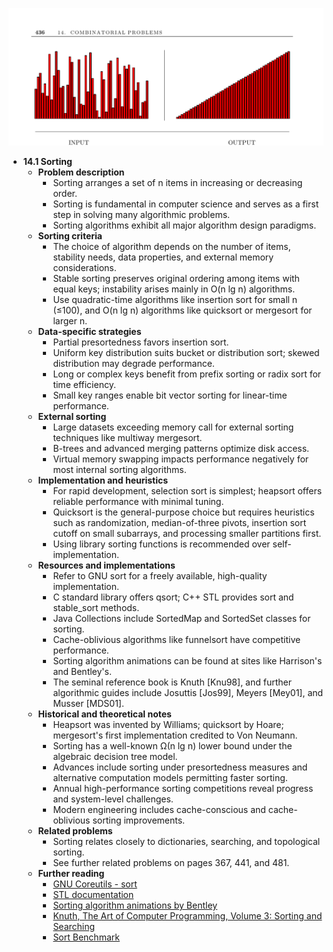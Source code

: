 ![ADM-ch14-combinatorials-sorting](ADM-ch14-combinatorials-sorting.best.png)

- **14.1 Sorting**
  - **Problem description**
    - Sorting arranges a set of n items in increasing or decreasing order.
    - Sorting is fundamental in computer science and serves as a first step in solving many algorithmic problems.
    - Sorting algorithms exhibit all major algorithm design paradigms.
  - **Sorting criteria**
    - The choice of algorithm depends on the number of items, stability needs, data properties, and external memory considerations.
    - Stable sorting preserves original ordering among items with equal keys; instability arises mainly in O(n lg n) algorithms.
    - Use quadratic-time algorithms like insertion sort for small n (≤100), and O(n lg n) algorithms like quicksort or mergesort for larger n.
  - **Data-specific strategies**
    - Partial presortedness favors insertion sort.
    - Uniform key distribution suits bucket or distribution sort; skewed distribution may degrade performance.
    - Long or complex keys benefit from prefix sorting or radix sort for time efficiency.
    - Small key ranges enable bit vector sorting for linear-time performance.
  - **External sorting**
    - Large datasets exceeding memory call for external sorting techniques like multiway mergesort.
    - B-trees and advanced merging patterns optimize disk access.
    - Virtual memory swapping impacts performance negatively for most internal sorting algorithms.
  - **Implementation and heuristics**
    - For rapid development, selection sort is simplest; heapsort offers reliable performance with minimal tuning.
    - Quicksort is the general-purpose choice but requires heuristics such as randomization, median-of-three pivots, insertion sort cutoff on small subarrays, and processing smaller partitions first.
    - Using library sorting functions is recommended over self-implementation.
  - **Resources and implementations**
    - Refer to GNU sort for a freely available, high-quality implementation.
    - C standard library offers qsort; C++ STL provides sort and stable_sort methods.
    - Java Collections include SortedMap and SortedSet classes for sorting.
    - Cache-oblivious algorithms like funnelsort have competitive performance.
    - Sorting algorithm animations can be found at sites like Harrison's and Bentley's.
    - The seminal reference book is Knuth [Knu98], and further algorithmic guides include Josuttis [Jos99], Meyers [Mey01], and Musser [MDS01].
  - **Historical and theoretical notes**
    - Heapsort was invented by Williams; quicksort by Hoare; mergesort's first implementation credited to Von Neumann.
    - Sorting has a well-known Ω(n lg n) lower bound under the algebraic decision tree model.
    - Advances include sorting under presortedness measures and alternative computation models permitting faster sorting.
    - Annual high-performance sorting competitions reveal progress and system-level challenges.
    - Modern engineering includes cache-conscious and cache-oblivious sorting improvements.
  - **Related problems**
    - Sorting relates closely to dictionaries, searching, and topological sorting.
    - See further related problems on pages 367, 441, and 481.
  - **Further reading**
    - [GNU Coreutils - sort](http://www.gnu.org/software/coreutils/)
    - [STL documentation](http://www.sgi.com/tech/stl/)
    - [Sorting algorithm animations by Bentley](http://www.cs.bell-labs.com/cm/cs/pearls/sortanim.html)
    - [Knuth, The Art of Computer Programming, Volume 3: Sorting and Searching](https://www-cs-faculty.stanford.edu/~knuth/taocp.html)
    - [Sort Benchmark](http://research.microsoft.com/barc/SortBenchmark/)
